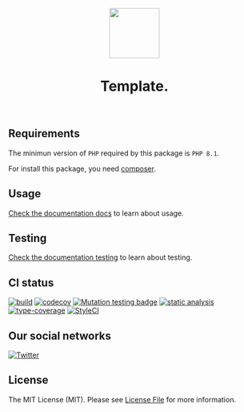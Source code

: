 <p align="center">
    <a href="https://github.com/yii-tools/template" target="_blank">
        <img src="https://avatars.githubusercontent.com/u/121752654?s=200&v=4" height="100px">
    </a>
    <h1 align="center">Template.</h1>
    <br>
</p>

## Requirements

The minimun version of `PHP` required by this package is `PHP 8.1`.

For install this package, you need [composer](https://getcomposer.org/).

## Usage

[Check the documentation docs](/docs/README.md) to learn about usage.

## Testing

[Check the documentation testing](/docs/testing.md) to learn about testing.

## CI status

[![build](https://github.com/yii-tools/template/actions/workflows/build.yml/badge.svg)](https://github.com/yii-tools/template/actions/workflows/build.yml)
[![codecov](https://codecov.io/gh/yii-tools/template/branch/main/graph/badge.svg?token=MF0XUGVLYC)](https://codecov.io/gh/yii-tools/template)
[![Mutation testing badge](https://img.shields.io/endpoint?style=flat&url=https%3A%2F%2Fbadge-api.stryker-mutator.io%2Fgithub.com%2Fyii-tools%2Ftemplate%2Fmain)](https://dashboard.stryker-mutator.io/reports/github.com/yii-tools/template/main)
[![static analysis](https://github.com/yii-tools/template/actions/workflows/static.yml/badge.svg)](https://github.com/yii-tools/template/actions/workflows/static.yml)
[![type-coverage](https://shepherd.dev/github/yii-tools/template/coverage.svg)](https://shepherd.dev/github/yii-tools/template)
[![StyleCI](https://github.styleci.io/repos/494495136/shield?branch=main)](https://github.styleci.io/repos/494495136?branch=main)

## Our social networks

[![Twitter](https://img.shields.io/badge/twitter-follow-1DA1F2?logo=twitter&logoColor=1DA1F2&labelColor=555555?style=flat)](https://twitter.com/Terabytesoftw)

## License

The MIT License (MIT). Please see [License File](LICENSE.md) for more information.
